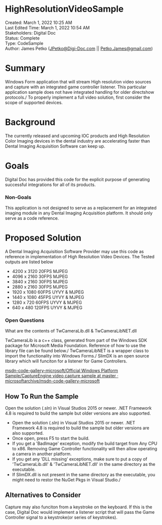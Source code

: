 # HighResolutionVideoSample

Created: March 1, 2022 10:25 AM\
Last Edited Time: March 1, 2022 10:54 AM\
Stakeholders: Digital Doc\
Status: Complete\
Type: CodeSample\
Author: James Petko (JPetko@Digi-Doc.com || Petko.James@gmail.com)

# Summary

Windows Form application that will stream High resolution video sources and capture with an integrated game controller listener. This particular application sample does not have integrated handling for older directshow protocols./
To properly implement a full video solution, first consider the scope of supported devices.

# Background

The currently released and upcoming IOC products and High Resolution Color Imaging devices in the dental industry are accelerating faster than Dental Imaging Acquisition Software can keep up.

# Goals

Digital Doc has provided this code for the explicit purpose of generating successful integrations for all of its products. 

### Non-Goals

This application is not designed to serve as a replacement for an integrated imaging module in any Dental Imaging Acquisition platform. It should only serve as a code reference.

# Proposed Solution

A Dental Imaging Acquisition Software Provider may use this code as reference in implementation of High Resolution Video Devices. The Tested outputs are listed below 

- 4200 x 3120 20FPS MJPEG
- 4096 x 2160 30FPS MJPEG
- 3840 x 2160 30FPS MJPEG
- 2880 x 2160 30FPS MJPEG
- 1920 x 1080 60FPS UYVY & MJPEG
- 1440 x 1080 45FPS UYVY & MJPEG
- 1280 x 720 60FPS UYVY & MJPEG
- 640 x 480 120FPS UYVY & MJPEG

### Open Questions

What are the contents of TwCameraLib.dll & TwCameraLibNET.dll

TwCameraLib is a c++ class, generated from part of the Windows SDK package for Microsoft Media Foundation. Reference of how to use the library file can be found below./
TwCameraLibNET is a wrapper class to import the functionality into Windows Forms./
SlimDX is an open source library which will funciton for a listener for Game Controllers.

[msdn-code-gallery-microsoft/Official Windows Platform Sample/CaptureEngine video capture sample at master · microsoftarchive/msdn-code-gallery-microsoft](https://github.com/microsoftarchive/msdn-code-gallery-microsoft/tree/master/Official%20Windows%20Platform%20Sample/CaptureEngine%20video%20capture%20sample)

## How To Run the Sample

Open the solution (.sln) in Visual Studios 2015 or newer. .NET Framework 4.8 is required to build the sample but older versions are also supported.

- Open the solution (.sln) in Visual Studios 2015 or newer. .NET Framework 4.8 is required to build the sample but older versions are also supported.
- Once open, press F5 to start the build.
- If you get a 'BadImage' exception, modify the build target from Any CPU to x86. Removing Game Controller functionality will then allow operating a camera in another platform.
- If you get any 'DLL missing' exceptions, make sure to put a copy of 'TwCameraLib.dll' & 'TwCameraLibNET.dll' in the same directory as the executable.
- If SlimDX.dll is not present in the same directory as the executable, you might need to restor the NuGet Pkgs in Visual Studio./

## Alternatives to Consider

Capture may also funciton from a keystroke on the keyboard. If this is the case, Digital Doc would implement a listener script that will pass the Game Controller signal to a keystroke(or series of keystrokes).